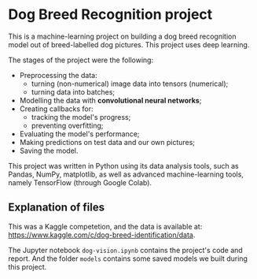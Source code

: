 # Dog Breed Recognition project

This is a machine-learning project on building a dog breed recognition model out of breed-labelled dog pictures. This project uses deep learning.

The stages of the project were the following:

- Preprocessing the data:
  - turning (non-numerical) image data into tensors (numerical);
  - turning data into batches;
- Modelling the data with **convolutional neural networks**;
- Creating callbacks for:
  - tracking the model's progress;
  - preventing overfitting;
- Evaluating the model's performance;
- Making predictions on test data and our own pictures;
- Saving the model.

This project was written in Python using its data analysis tools, such as Pandas, NumPy, matplotlib, as well as advanced machine-learning tools, namely TensorFlow (through Google Colab).


## Explanation of files

This was a Kaggle competetion, and the data is available at: https://www.kaggle.com/c/dog-breed-identification/data.

The Jupyter notebook `dog-vision.ipynb` contains the project's code and report. And the folder `models` contains some saved models we built during this project.

